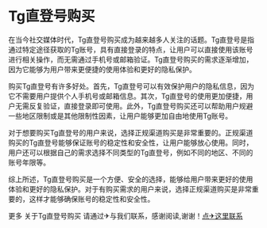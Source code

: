 # Tg直登号购买

在当今社交媒体时代，Tg直登号购买成为越来越多人关注的话题。Tg直登号是指通过特定途径获取的Tg账号，具有直接登录的特点，让用户可以直接使用该账号进行相关操作，而无需通过手机号或邮箱验证。Tg直登号购买的需求逐渐增加，因为它能够为用户带来更便捷的使用体验和更好的隐私保护。

购买Tg直登号有许多好处。首先，Tg直登号可以有效保护用户的隐私信息，因为它不需要用户提供个人手机号或邮箱信息。其次，Tg直登号的使用更加便捷，用户无需反复验证，直接登录即可使用。此外，Tg直登号购买还可以帮助用户规避一些地区限制或是其他限制性因素，让用户能够更加自由地使用Tg账号。

对于想要购买Tg直登号的用户来说，选择正规渠道购买是非常重要的。正规渠道购买的Tg直登号能够保证账号的稳定性和安全性，让用户能够放心使用。同时，用户还可以根据自己的需求选择不同类型的Tg直登号，例如不同的地区、不同的账号年限等。

综上所述，Tg直登号购买是一个方便、安全的选择，能够给用户带来更好的使用体验和更好的隐私保护。对于有购买需求的用户来说，选择正规渠道购买是非常重要的，这样才能够确保账号的稳定性和安全性。

更多 关于Tg直登号购买 请通过✈与我们联系，感谢阅读,谢谢！[点✈这里联系](https://sim.k02.cc)